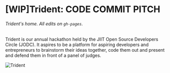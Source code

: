 # [WIP]Trident: CODE COMMIT PITCH

###### Trident's home. All edits on `gh-pages`.

Trident is our annual hackathon held by the JIIT Open Source Developers Circle (JODC). It aspires to be a platform for aspiring developers and entrepreneurs to brainstorm their ideas together, code them out and present and defend them in front of a panel of judges.

![Trident](/images/trident_logo-large.jpg)
